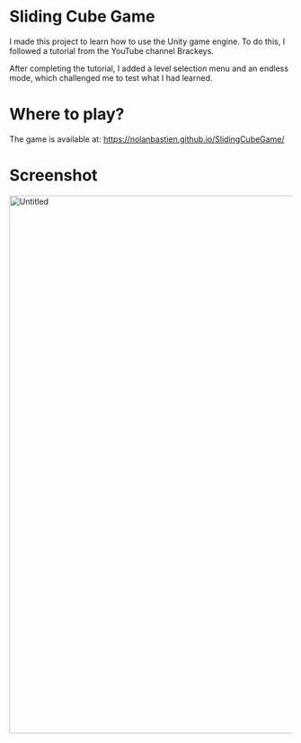 # Sliding Cube Game
I made this project to learn how to use the Unity game engine. To do this, I followed a tutorial from the YouTube channel Brackeys.

After completing the tutorial, I added a level selection menu and an endless mode, which challenged me to test what I had learned.

# Where to play?
The game is available at: https://nolanbastien.github.io/SlidingCubeGame/

# Screenshot

<img width="958" alt="Untitled" src="https://github.com/user-attachments/assets/d91e5a20-884f-40d2-a945-1399e84b6f6a">
